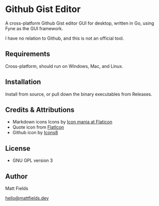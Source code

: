 # Github Gist Editor

A cross-platform Github Gist editor GUI for desktop, written in Go, using Fyne as the GUI framework.

I have no relation to Github, and this is not an official tool.

## Requirements

Cross-platform, should run on Windows, Mac, and Linux.

## Installation

Install from source, or pull down the binary executables from Releases.

## Credits & Attributions

- Markdown icons Icons by [Icon mania at Flaticon](https://www.flaticon.com/authors/icon-mania)
- Quote icon from [FlatIcon](https://www.flaticon.com/free-icons/quote)
- Github icon by [Icons8](https://icons8.com/icon/12598/github)

## License

- GNU GPL version 3

## Author

Matt Fields

hello@mattfields.dev
